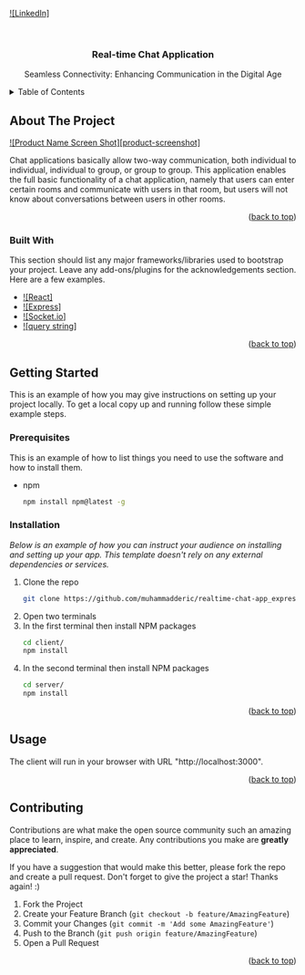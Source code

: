 <a name="readme-top"></a>

[![LinkedIn]][linkedin-url]

<br />
<div align="center">
  <h3 align="center">Real-time Chat Application</h3>

  <p align="center">
    Seamless Connectivity: Enhancing Communication in the Digital Age
    <br />
  </p>
</div>

<!-- TABLE OF CONTENTS -->
<details>
  <summary>Table of Contents</summary>
  <ol>
    <li>
      <a href="#about-the-project">About The Project</a>
      <a href="#built-with">Built With</a>\
    </li>
    <li>
      <a href="#getting-started">Getting Started</a>
      <ul>
        <li><a href="#prerequisites">Prerequisites</a></li>
        <li><a href="#installation">Installation</a></li>
      </ul>
    </li>
    <li><a href="#usage">Usage</a></li>
    <li><a href="#contributing">Contributing</a></li>
  </ol>
</details>

<!-- ABOUT THE PROJECT -->
## About The Project

[![Product Name Screen Shot][product-screenshot]](https://example.com)

Chat applications basically allow two-way communication, both individual to individual, individual to group, or group to group. This application enables the full basic functionality of a chat application, namely that users can enter certain rooms and communicate with users in that room, but users will not know about conversations between users in other rooms.

<p align="right">(<a href="#readme-top">back to top</a>)</p>


### Built With

This section should list any major frameworks/libraries used to bootstrap your project. Leave any add-ons/plugins for the acknowledgements section. Here are a few examples.

* [![React]][React-url]
* [![Express]][Express-url]
* [![Socket.io]][socket-io-url]
* [![query string]][query-string]

<p align="right">(<a href="#readme-top">back to top</a>)</p>

<!-- GETTING STARTED -->
## Getting Started

This is an example of how you may give instructions on setting up your project locally.
To get a local copy up and running follow these simple example steps.

### Prerequisites

This is an example of how to list things you need to use the software and how to install them.
* npm
  ```sh
  npm install npm@latest -g
  ```

### Installation

_Below is an example of how you can instruct your audience on installing and setting up your app. This template doesn't rely on any external dependencies or services._

1. Clone the repo
   ```sh
   git clone https://github.com/muhammadderic/realtime-chat-app_express_react_socketio.git
   ```
2. Open two terminals
3. In the first terminal then install NPM packages
   ```sh
   cd client/
   npm install
   ```
4. In the second terminal then install NPM packages
   ```sh
   cd server/
   npm install
   ```
<p align="right">(<a href="#readme-top">back to top</a>)</p>

<!-- USAGE EXAMPLES -->
## Usage

The client will run in your browser with URL "http://localhost:3000". 

<p align="right">(<a href="#readme-top">back to top</a>)</p>

<!-- CONTRIBUTING -->
## Contributing

Contributions are what make the open source community such an amazing place to learn, inspire, and create. Any contributions you make are **greatly appreciated**.

If you have a suggestion that would make this better, please fork the repo and create a pull request.
Don't forget to give the project a star! Thanks again! :)

1. Fork the Project
2. Create your Feature Branch (`git checkout -b feature/AmazingFeature`)
3. Commit your Changes (`git commit -m 'Add some AmazingFeature'`)
4. Push to the Branch (`git push origin feature/AmazingFeature`)
5. Open a Pull Request

<p align="right">(<a href="#readme-top">back to top</a>)</p>

<!-- MARKDOWN LINKS & IMAGES -->
[linkedin-url]: https://linkedin.com/in/muhammad-donny-ericson
[React-url]: https://create-react-app.dev/
[Express-url]: https://expressjs.com/
[socket-io-url]: https://socket.io/
[query-string]: https://www.npmjs.com/package/query-string